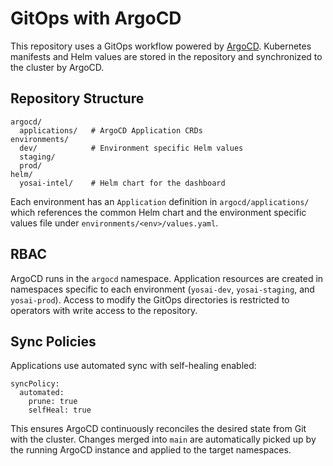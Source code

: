 # GitOps with ArgoCD

This repository uses a GitOps workflow powered by [ArgoCD](https://argo-cd.readthedocs.io/).
Kubernetes manifests and Helm values are stored in the repository and
synchronized to the cluster by ArgoCD.

## Repository Structure

```
argocd/
  applications/   # ArgoCD Application CRDs
environments/
  dev/            # Environment specific Helm values
  staging/
  prod/
helm/
  yosai-intel/    # Helm chart for the dashboard
```

Each environment has an `Application` definition in `argocd/applications/`
which references the common Helm chart and the environment specific values
file under `environments/<env>/values.yaml`.

## RBAC

ArgoCD runs in the `argocd` namespace. Application resources are created in
namespaces specific to each environment (`yosai-dev`, `yosai-staging`, and
`yosai-prod`). Access to modify the GitOps directories is restricted to
operators with write access to the repository.

## Sync Policies

Applications use automated sync with self-healing enabled:

```
syncPolicy:
  automated:
    prune: true
    selfHeal: true
```

This ensures ArgoCD continuously reconciles the desired state from Git with
the cluster. Changes merged into `main` are automatically picked up by the
running ArgoCD instance and applied to the target namespaces.
